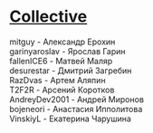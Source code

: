 # [Collective](https://mitguy.github.io/collective/)
mitguy - Александр Ерохин<br>
garinyaroslav - Ярослав Гарин<br>
fallenICE6 - Матвей Маляр<br>
desurestar - Дмитрий Загребин<br>
RazDvas - Артем Аляпин<br>
T2F2R - Арсений Коротков<br>
AndreyDev2001 - Андрей Миронов<br>
bojeneori - Анастасия Ипполитова<br>
VinskiyL - Екатерина Чарушина<br>

